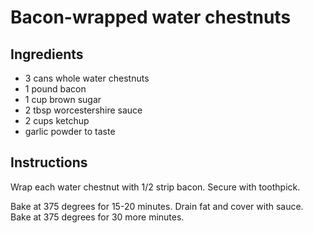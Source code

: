 # Bacon-wrapped water chestnuts

## Ingredients

* 3 cans whole water chestnuts
* 1 pound bacon
* 1 cup brown sugar
* 2 tbsp worcestershire sauce
* 2 cups ketchup
* garlic powder to taste

## Instructions

Wrap each water chestnut with 1/2 strip bacon. Secure with toothpick.

Bake at 375 degrees for 15-20 minutes. Drain fat and cover with sauce. Bake at 375 degrees for 30 more minutes.